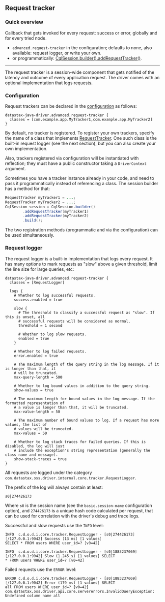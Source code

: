 <!--
Licensed to the Apache Software Foundation (ASF) under one
or more contributor license agreements.  See the NOTICE file
distributed with this work for additional information
regarding copyright ownership.  The ASF licenses this file
to you under the Apache License, Version 2.0 (the
"License"); you may not use this file except in compliance
with the License.  You may obtain a copy of the License at

  http://www.apache.org/licenses/LICENSE-2.0

Unless required by applicable law or agreed to in writing,
software distributed under the License is distributed on an
"AS IS" BASIS, WITHOUT WARRANTIES OR CONDITIONS OF ANY
KIND, either express or implied.  See the License for the
specific language governing permissions and limitations
under the License.
-->

## Request tracker

### Quick overview

Callback that gets invoked for every request: success or error, globally and for every tried node.

* `advanced.request-tracker` in the configuration; defaults to none, also available: request logger,
  or write your own.
* or programmatically:
  [CqlSession.builder().addRequestTracker()][SessionBuilder.addRequestTracker].

-----

The request tracker is a session-wide component that gets notified of the latency and outcome of
every application request. The driver comes with an optional implementation that logs requests.

### Configuration

Request trackers can be declared in the [configuration](../configuration/) as follows:

```
datastax-java-driver.advanced.request-tracker {
  classes = [com.example.app.MyTracker1,com.example.app.MyTracker2]
}
```

By default, no tracker is registered. To register your own trackers, specify the name of a class
that implements [RequestTracker]. One such class is the built-in request logger (see the next
section), but you can also create your own implementation.

Also, trackers registered via configuration will be instantiated with reflection; they must have a
public constructor taking a `DriverContext` argument.

Sometimes you have a tracker instance already in your code, and need to pass it programmatically
instead of referencing a class. The session builder has a method for that:

```java
RequestTracker myTracker1 = ...;
RequestTracker myTracker2 = ...;
CqlSession session = CqlSession.builder()
        .addRequestTracker(myTracker1)
        .addRequestTracker(myTracker2)
        .build();
```

The two registration methods (programmatic and via the configuration) can be used simultaneously.

### Request logger

The request logger is a built-in implementation that logs every request. It has many options to mark
requests as "slow" above a given threshold, limit the line size for large queries, etc:

```
datastax-java-driver.advanced.request-tracker {
  classes = [RequestLogger]

  logs {
    # Whether to log successful requests.
    success.enabled = true

    slow {
      # The threshold to classify a successful request as "slow". If this is unset, all
      # successful requests will be considered as normal.
      threshold = 1 second

      # Whether to log slow requests.
      enabled = true
    }

    # Whether to log failed requests.
    error.enabled = true

    # The maximum length of the query string in the log message. If it is longer than that, it
    # will be truncated.
    max-query-length = 500

    # Whether to log bound values in addition to the query string.
    show-values = true

    # The maximum length for bound values in the log message. If the formatted representation of
    # a value is longer than that, it will be truncated.
    max-value-length = 50

    # The maximum number of bound values to log. If a request has more values, the list of
    # values will be truncated.
    max-values = 50

    # Whether to log stack traces for failed queries. If this is disabled, the log will just
    # include the exception's string representation (generally the class name and message).
    show-stack-traces = true
}
```

All requests are logged under the category
`com.datastax.oss.driver.internal.core.tracker.RequestLogger`.

The prefix of the log will always contain at least: 

```
s0|274426173
```

Where `s0` is the session name (see the `basic.session-name` configuration option), and `274426173`
is a unique hash code calculated per request, that can be used for correlation with the driver's
debug and trace logs.


Successful and slow requests use the `INFO` level:

```
INFO  c.d.o.d.i.core.tracker.RequestLogger - [s0|274426173][/127.0.0.1:9042] Success (13 ms) [1 values]
SELECT * FROM users WHERE user_id=? [v0=42]

INFO  c.d.o.d.i.core.tracker.RequestLogger - [s0|1883237069][/127.0.0.1:9042] Slow (1.245 s) [1 values] SELECT
* FROM users WHERE user_id=? [v0=42]
```

Failed requests use the `ERROR` level:

```
ERROR c.d.o.d.i.core.tracker.RequestLogger - [s0|1883237069][/127.0.0.1:9042] Error (179 ms) [1 values] SELECT
all FROM users WHERE user_id=? [v0=42]
com.datastax.oss.driver.api.core.servererrors.InvalidQueryException: Undefined column name all
```

[RequestTracker]: https://docs.datastax.com/en/drivers/java/4.17/com/datastax/oss/driver/api/core/tracker/RequestTracker.html
[SessionBuilder.addRequestTracker]: https://docs.datastax.com/en/drivers/java/4.17/com/datastax/oss/driver/api/core/session/SessionBuilder.html#addRequestTracker-com.datastax.oss.driver.api.core.tracker.RequestTracker-
